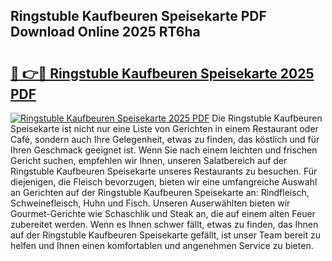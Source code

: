 ## Ringstuble Kaufbeuren Speisekarte PDF Download Online 2025 RT6ha

# <h2><a href="http://gc76kc.nevu.top/?p=Ringstuble+Kaufbeuren+Speisekarte">🔗 👉🔴 Ringstuble Kaufbeuren Speisekarte 2025 PDF</a></h2>

[![Ringstuble Kaufbeuren Speisekarte 2025 PDF](https://i.imgur.com/dBaPXMq.png)](http://gc76kc.nevu.top/?p=Ringstuble+Kaufbeuren+Speisekarte)
Die Ringstuble Kaufbeuren Speisekarte ist nicht nur eine Liste von Gerichten in einem Restaurant oder Café, sondern auch Ihre Gelegenheit, etwas zu finden, das köstlich und für Ihren Geschmack geeignet ist. Wenn Sie nach einem leichten und frischen Gericht suchen, empfehlen wir Ihnen, unseren Salatbereich auf der Ringstuble Kaufbeuren Speisekarte unseres Restaurants zu besuchen. Für diejenigen, die Fleisch bevorzugen, bieten wir eine umfangreiche Auswahl an Gerichten auf der Ringstuble Kaufbeuren Speisekarte an: Rindfleisch, Schweinefleisch, Huhn und Fisch. Unseren Auserwählten bieten wir Gourmet-Gerichte wie Schaschlik und Steak an, die auf einem alten Feuer zubereitet werden. Wenn es Ihnen schwer fällt, etwas zu finden, das Ihnen auf der Ringstuble Kaufbeuren Speisekarte gefällt, ist unser Team bereit zu helfen und Ihnen einen komfortablen und angenehmen Service zu bieten.
